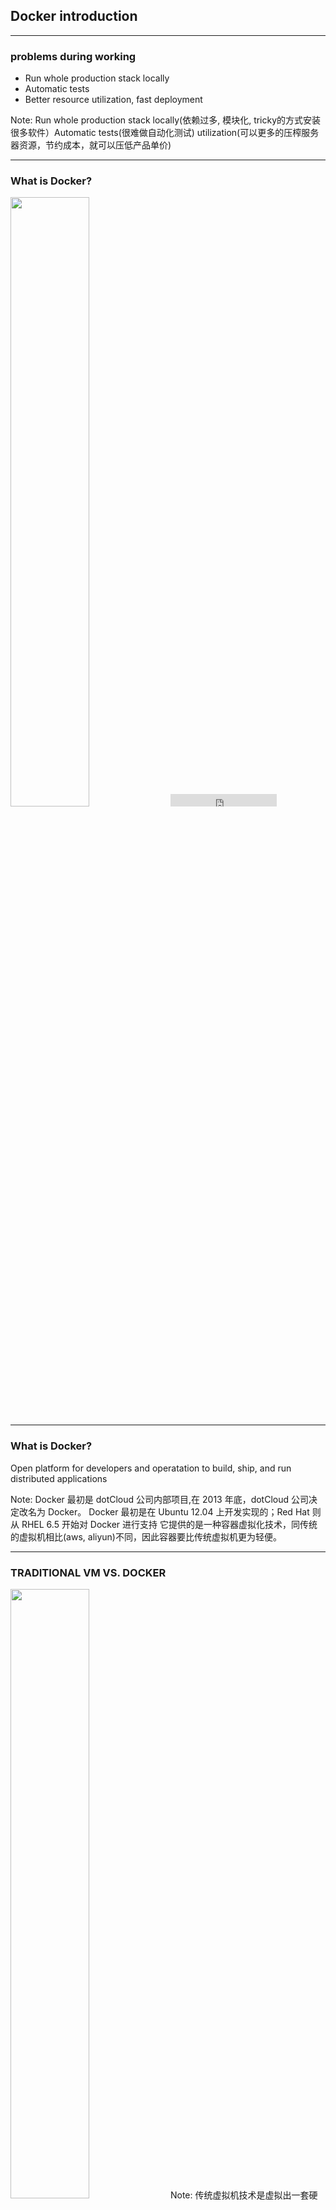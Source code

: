 ## Docker introduction


---

### problems during working

* Run whole production stack locally
* Automatic tests
* Better resource utilization, fast deployment


Note:
Run whole production stack locally(依赖过多, 模块化, tricky的方式安装很多软件）Automatic tests(很难做自动化测试)
utilization(可以更多的压榨服务器资源，节约成本，就可以压低产品单价)

---

### What is Docker?

<img src="./assets/img/what_is_docker.png" width="50%">
<iframe src="https://ghbtns.com/github-btn.html?user=docker&repo=docker&type=star&count=true" frameborder="0" scrolling="0" width="170px" height="20px"></iframe>

----

### What is Docker?
Open platform for developers and operatation to build, ship, and run distributed applications

Note:
Docker 最初是 dotCloud 公司内部项目,在 2013 年底，dotCloud 公司决定改名为 Docker。
Docker 最初是在 Ubuntu 12.04 上开发实现的；Red Hat 则从 RHEL 6.5 开始对 Docker 进行支持
它提供的是一种容器虚拟化技术，同传统的虚拟机相比(aws, aliyun)不同，因此容器要比传统虚拟机更为轻便。


----

### TRADITIONAL VM VS. DOCKER
<img src="./assets/img/docker_vm.png" width="50%">
Note:
传统虚拟机技术是虚拟出一套硬件后，在其上运行一个完整操作系统，在该系统上再运行所需应用进程；而容器内的应用进程直接运行于宿主的内核，容器内没有自己的内核，而且也没有进行硬件虚拟。


----

<img src="./assets/img/architecture.svg" width="100%">

Note:
镜像（Image）和容器（Container）的关系，就像是面向对象程序设计中的类和实例一样，镜像是静态的定义，容器是镜像运行时的实体。容器可以被创建、启动、停止、删除、暂停等。

registry就是存储docker镜像的仓库，docker官方提供公有云服务，名字是docker hub，从名字就可以听出来，类似github的，其实docker的命令行操作也和git很像。有git使用经验的人很快就可以上手docker操作。当时docker hub毕竟是公有云服务，不管是速度还是安全性都不太适合企业来使用，所以我们搭建了自己的private docker registry

docker daemon现在可以运行在 linux，windows和macos上。特别值得一提的是在macos上，安装十分简单, 大家都可以玩玩。

----

### how to achieve it?

* CGroup
* Namespace
* UnionFS

Note:
很多人都觉得Docker是个新技术，其实不然，Docker除了其编程语言用go比较新外，其实它还真不是个新东西，也就是个新瓶装旧酒的东西
Control Group是Linux内核的一个功能，用来限制，控制与分离一个进程组群的资源（如CPU、内存、磁盘输入输出等）。这个项目最早是由Google的工程师在2006年发起
Namespace是Linux提供的一种内核级别环境隔离的方法。每个容器都有自己单独的命名空间，运行在其中的应用都像是在独立的操作系统中运行一样。命名空间保证了容器之间彼此互不影响。
不知道你是否还记得很早以前的Unix有一个叫chroot的系统调用（通过修改根目录把用户jail到一个特定目录下），chroot提供了一种简单的隔离模式：chroot内部的文件系统无法访问外部的内容。Linux Namespace在此基础上，提供了对UTS、IPC、mount、PID、network、User等的隔离机制。
UnionFS支持对文件系统的修改作为一次提交来一层层的叠加，同时可以将不同目录挂载到同一个虚拟文件系统下。Docker 镜像的基础。镜像可以通过分层来进行继承，基于基础镜像，可以制作各种具体的应用镜像。
docker的分层镜像技术，aufs，btrfs, devicemapper和vfs，

----

### HOW DO I USE IT?
<img src="./assets/img/docker-flow.png" width="50%">


---

### WHAT WE'VE LEARNED SO FAR?
* Container - Light weight virtualization
* Image - Immutable snapshot of a container
* Registry - Central hub for sharing images

----

### how to run containers?

```
user@host:/$ docker run -it ubuntu /bin/bash
```

```
user@host:/$ docker run -d -t mysql
```

```
user@host:/$ docker run -d -t mysql:5.6
```

----

### MANIPULATING CONTAINERS

```
user@host:/$ docker ps
```

```
CONTAINER ID  IMAGE  COMMAND      CREATED     STATUS
d2a7cd9cd8b2  ubuntu "/bin/bash"  1 mins ago  Up 1 mins
```

```
user@host:/$ docker logs d2a7cd9cd8b2
```

```
user@host:/$ docker stop d2a7cd9cd8b2
```

```
user@host:/$ docker start d2a7cd9cd8b2
```

----

### IMAGES - MANUAL CREATION

```
user@host:/$ docker run -i -t debian /bin/bash
```

```
root@container:/$ apt-get install mysql
```

```
user@host:/$ docker ps
```

```
user@host:/$ docker commit <CID> docker.megvii.com/mysql
```


----

### Registry

```
user@host:/$ docker login
```

```
user@host:/$ docker push docker.megvii.com/mysql
```

```
ysw@sweetie-home:/$ docker pull docker.megvii.com/mysql
```

----

### IMAGES - DOCKERFILES

```
FROM python:2.7
ENV PYTHONUNBUFFERED 1
ADD . /code/
WORKDIR /code
RUN pip install -r requirements.txt
CMD python manage.py server
```

----

### DOCKERFILES

```
user@host:/$ docker build -t mc-backend:v1.0.0 .
```

----

### WHAT ABOUT PORTS?

```
user@host:/$ docker run -d -p 3306:3306 mysql
```

```
"-p host_port:container_port"
```

----

### WHAT ABOUT DATA?

```
user@host:/$ docker run -d -p mysql:mysql \
    -v `pwd`/data:/var/lib/mysql\
    -t mysql

```

```
"-v host_dir:container_dir"
```

----

### EVERYONE ON THE TEAM RUNS THE SAME DATABASE, C LIBRARIES, CACHE, OPENSSL...

----

### docker compose
https://github.com/docker/compose

```
services:
  facid-frontend:
    build: .
    ports:
     - "5000:5000"
    volumes:
     - .:/code
    command: ['python', 'manage.py', 'runserver']
  redis:
    image: "redis:alpine"
  mysql:
    image: "mysql:5.6"
  ...
```


---

### ready for production?

Note:

Docker可以应用于生产环境的。但需要：
1、需要知道Docker不是包治百病。适合的业务跑docker
2、需要有成熟的管理工具和私有DockerHub
3、生产环境关心的主要是：监控、日志、变更、扩容，这些问题都需要在头脑里知道怎么解决。

---

### BUILD ONCE AND RUN ANYWHERE
<img src="./assets/img/run_anywhere.jpg" width="50%">


---

## Thanks
